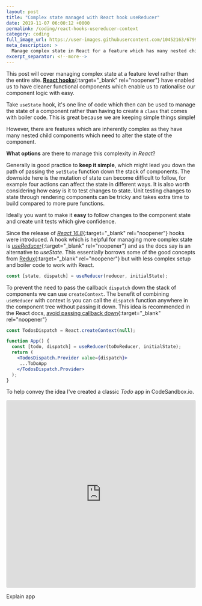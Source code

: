 ```yaml
---
layout: post
title: "Complex state managed with React hook useReducer"
date: 2019-11-07 06:00:12 +0000
permalink: /coding/react-hooks-usereducer-context
category: coding
full_image_url: https://user-images.githubusercontent.com/10452163/67992561-2a05cc00-fc35-11e9-916d-c7fbf8c1dc78.jpg
meta_description: >
  Manage complex state in React for a feature which has many nested child components.
excerpt_separator: <!--more-->
---
```


This post will cover managing complex state at a feature level rather than the entire site. [**React hooks**](https://reactjs.org/docs/hooks-intro.html){:target="\_blank" rel="noopener"} have enabled us to have cleaner functional components which enable us to rationalise our component logic with easy.

Take `useState` hook, it's one line of code which then can be used to manage the state of a component rather than having to create a `class` that comes with boiler code. This is great because we are keeping simple things simple!

However, there are features which are inherently complex as they have many nested child components which need to alter the state of the component.

**What options** are there to manage this complexity in _React_?

<!--more-->

Generally is good practice to **keep it simple**, which might lead you down the path of passing the `setState` function down the stack of components. The downside here is the mutation of state can become difficult to follow, for example four actions can affect the state in different ways. It is also worth considering how easy is it to test changes to state. Unit testing changes to state through rendering components can be tricky and takes extra time to build compared to more pure functions.

Ideally you want to make it **easy** to follow changes to the component state and create unit tests which give confidence.

Since the release of [_React 16.8_](https://github.com/facebook/react/blob/master/CHANGELOG.md#1680-february-6-2019){:target="\_blank" rel="noopener"} hooks were introduced. A hook which is helpful for managing more complex state is [_useReducer_](https://reactjs.org/docs/hooks-reference.html#usereducer){:target="\_blank" rel="noopener"} and as the docs say is an alternative to _useState_. This essentially borrows some of the good concepts from [Redux](https://redux.js.org/faq/react-redux){:target="\_blank" rel="noopener"} but with less complex setup and boiler code to work with React. 

```javascript
const [state, dispatch] = useReducer(reducer, initialState);
```

To prevent the need to pass the callback `dispatch` down the stack of components we can use `createContext`. The benefit of combining `useReducer` with context is you can call the `dispatch` function anywhere in the component tree without passing it down. This idea is recommended in the React docs, [avoid passing callback down](https://reactjs.org/docs/hooks-faq.html#how-to-avoid-passing-callbacks-down){:target="\_blank" rel="noopener"}

```jsx
const TodosDispatch = React.createContext(null);

function App() {
  const [todo, dispatch] = useReducer(toDoReducer, initialState);
  return (
    <TodosDispatch.Provider value={dispatch}>
     ...ToDoApp
    </TodosDispatch.Provider>
  );
}
```

To help convey the idea I've created a classic _Todo_ app in CodeSandbox.io.

<iframe
     src="https://codesandbox.io/embed/todo-reducer-and-context-mz1mo?autoresize=1&fontsize=14"
     style="width:100%; height:500px; border:0; border-radius: 4px; overflow:hidden;"
     title="todo-reducer-and-context"
     allow="geolocation; microphone; camera; midi; vr; accelerometer; gyroscope; payment; ambient-light-sensor; encrypted-media; usb"
     sandbox="allow-modals allow-forms allow-popups allow-scripts allow-same-origin"
   ></iframe>

Explain app
